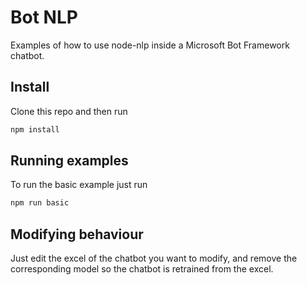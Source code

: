 # Bot NLP

Examples of how to use node-nlp inside a Microsoft Bot Framework chatbot.

## Install

Clone this repo and then run

```sh
npm install
```

## Running examples

To run the basic example just run

```sh
npm run basic
```

## Modifying behaviour

Just edit the excel of the chatbot you want to modify, and remove the corresponding model so the chatbot is retrained from the excel.